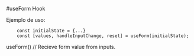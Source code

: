 #useForm Hook

Ejemplo de uso:
```
    const initialState = {...}
    const [values, handleInputChange, reset] = useForm(initialState);

```

useForm() // Recieve form value from inputs.